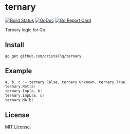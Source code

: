 # ternary
[![Build Status][travis-img]][travis-url]
[![GoDoc][doc-img]][doc-url]
[![Go Report Card][reportcard-img]][reportcard-url]

Ternary logic for Go.

## Install

```
go get github.com/cristalhq/ternary
```

## Example

```go
a, b, c := ternary.False, ternary.Unknown, ternary.True
ternary.Not(a)
ternary.Imp(a, b)
ternary.ImpL(a, c)
ternary.MA(b)
```

## License

[MIT License](LICENSE).

[travis-img]: https://travis-ci.org/cristalhq/ternary.svg?branch=master
[travis-url]: https://travis-ci.org/cristalhq/ternary
[doc-img]: https://godoc.org/github.com/cristalhq/ternary?status.svg
[doc-url]: https://godoc.org/github.com/cristalhq/ternary
[reportcard-img]: https://goreportcard.com/badge/cristalhq/ternary
[reportcard-url]: https://goreportcard.com/report/cristalhq/ternary
